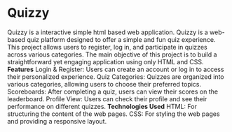 # Quizzy
Quizzy  is a interactive simple html based web application.
Quizzy is a web-based quiz platform designed to offer a simple and fun quiz experience. This project allows users to register, log in, and participate in quizzes across various categories. The main objective of this project is to build a straightforward yet engaging application using only HTML and CSS.
**Features**
Login & Register: Users can create an account or log in to access their personalized experience.
Quiz Categories: Quizzes are organized into various categories, allowing users to choose their preferred topics.
Scoreboards: After completing a quiz, users can view their scores on the leaderboard.
Profile View: Users can check their profile and see their performance on different quizzes.
**Technologies Used**
HTML: For structuring the content of the web pages.
CSS: For styling the web pages and providing a responsive layout.
